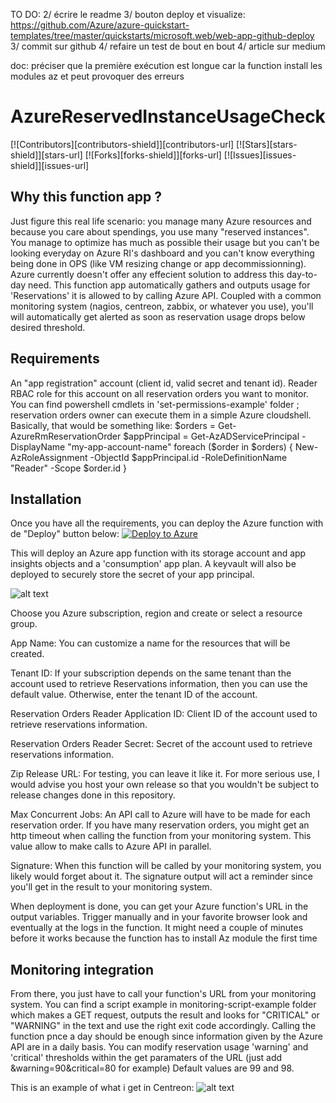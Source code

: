 
TO DO:
2/ écrire le readme
3/ bouton deploy et visualize: https://github.com/Azure/azure-quickstart-templates/tree/master/quickstarts/microsoft.web/web-app-github-deploy
3/ commit sur github
4/ refaire un test de bout en bout
4/ article sur medium

doc:
préciser que la première exécution est longue car la function install les modules az
et peut provoquer des erreurs 

# AzureReservedInstanceUsageCheck

<!-- SHIELDS -->
[![Contributors][contributors-shield]][contributors-url]
[![Stars][stars-shield]][stars-url]
[![Forks][forks-shield]][forks-url]
[![Issues][issues-shield]][issues-url]


## Why this function app ?
Just figure this real life scenario: you manage many Azure resources and because you care about spendings, you use many "reserved instances".
You manage to optimize has much as possible their usage but you can't be looking everyday on Azure RI's dashboard and you can't know everything being done in OPS (like VM resizing change or app decommissionning).
Azure currently doesn't offer any effecient solution to address this day-to-day need.
This function app automatically gathers and outputs usage for 'Reservations' it is allowed to by calling Azure API.
Coupled with a common monitoring system (nagios, centreon, zabbix, or whatever you use), you'll will automatically get alerted as soon as reservation usage drops below desired threshold.


## Requirements
An "app registration" account (client id, valid secret and tenant id).
Reader RBAC role for this account on all reservation orders you want to monitor.
You can find powershell cmdlets in 'set-permissions-example' folder ; reservation orders owner can execute them in a simple Azure cloudshell.
Basically, that would be something like:
    $orders = Get-AzureRmReservationOrder
    $appPrincipal = Get-AzADServicePrincipal -DisplayName "my-app-account-name"
    foreach ($order in $orders) {
      New-AzRoleAssignment -ObjectId $appPrincipal.id -RoleDefinitionName "Reader" -Scope $order.id
    }


## Installation
Once you have all the requirements, you can deploy the Azure function with de "Deploy" button below:
[![Deploy to Azure](https://aka.ms/deploytoazurebutton)](https://github.com/matoy/AzureReservedInstanceUsageCheck/raw/main/arm-template/AzureReservedInstanceUsageCheck.json)

This will deploy an Azure app function with its storage account and app insights objects and a 'consumption' app plan.
A keyvault will also be deployed to securely store the secret of your app principal.

![alt text](https://github.com/matoy/AzureReservedInstanceUsageCheck/blob/main/img/screenshot1.png?raw=true)

Choose you Azure subscription, region and create or select a resource group.

App Name:
You can customize a name for the resources that will be created.

Tenant ID:
If your subscription depends on the same tenant than the account used to retrieve Reservations information, then you can use the default value.
Otherwise, enter the tenant ID of the account.

Reservation Orders Reader Application ID:
Client ID of the account used to retrieve reservations information.

Reservation Orders Reader Secret:
Secret of the account used to retrieve reservations information.

Zip Release URL:
For testing, you can leave it like it.
For more serious use, I would advise you host your own release so that you wouldn't be subject to release changes done in this repository.

Max Concurrent Jobs:
An API call to Azure will have to be made for each reservation order.
If you have many reservation orders, you might get an http timeout when calling the function from your monitoring system.
This value allow to make <value> calls to Azure API in parallel.

Signature:
When this function will be called by your monitoring system, you likely would forget about it.
The signature output will act a reminder since you'll get in the result to your monitoring system.

When deployment is done, you can get your Azure function's URL in the output variables.
Trigger manually and in your favorite browser look and eventually at the logs in the function.
It might need a couple of minutes before it works because the function has to install Az module the first time


## Monitoring integration
From there, you just have to call your function's URL from your monitoring system.
You can find a script example in monitoring-script-example folder which makes a GET request, outputs the result and looks for "CRITICAL" or "WARNING" in the text and use the right exit code accordingly.
Calling the function pnce a day should be enough since information given by the Azure API are in a daily basis.
You can modify reservation usage 'warning' and 'critical' thresholds within the get paramaters of the URL (just add &warning=90&critical=80 for example)
Default values are 99 and 98.

This is an example of what i get in Centreon:
![alt text](https://github.com/matoy/AzureReservedInstanceUsageCheck/blob/main/img/screenshot2.png?raw=true)